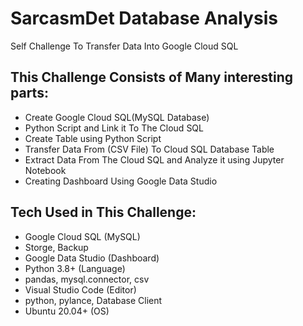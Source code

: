 # SarcasmDet Database Analysis
Self Challenge To Transfer Data Into Google Cloud SQL
## This Challenge Consists of Many interesting parts:
- Create Google Cloud SQL(MySQL Database)
- Python Script and Link it To The Cloud SQL
- Create Table using Python Script
- Transfer Data From (CSV File) To Cloud SQL Database Table
- Extract Data From The Cloud SQL and Analyze it using Jupyter Notebook
- Creating Dashboard Using Google Data Studio
## Tech Used in This Challenge:
- Google Cloud SQL (MySQL)
 - Storge, Backup
- Google Data Studio (Dashboard)
- Python 3.8+ (Language)
 - pandas, mysql.connector, csv
- Visual Studio Code (Editor)
 - python, pylance, Database Client
- Ubuntu 20.04+ (OS)

